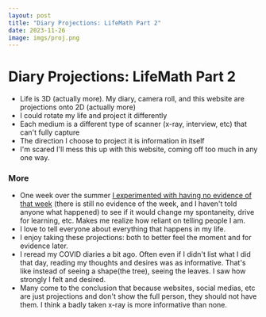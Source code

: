 ```yaml
---
layout: post
title: "Diary Projections: LifeMath Part 2"
date: 2023-11-26
image: imgs/proj.png
---
```


# Diary Projections: LifeMath Part 2
- Life is 3D (actually more). My diary, camera roll, and this website are projections onto 2D (actually more)
- I could rotate my life and project it differently
- Each medium is a different type of scanner (x-ray, interview, etc) that can't fully capture
- The direction I choose to project it is information in itself
- I'm scared I'll mess this up with this website, coming off too much in any one way. 
### More
- One week over the summer [I experimented with having no evidence of that week](https://julie-steele.github.io/goals-and-challenges) (there is still no evidence of the week, and I haven't told anyone what happened) to see if it would change my spontaneity, drive for learning, etc. Makes me realize how reliant on telling people I am. 
- I love to tell everyone about everything that happens in my life. 
- I enjoy taking these projections: both to better feel the moment and for evidence later. 
- I reread my COVID diaries a bit ago. Often even if I didn't list what I did that day, reading my thoughts and desires was as informative. That's like instead of seeing a shape(the tree), seeing the leaves. I saw how strongly I felt and desired. 
- Many come to the conclusion that because websites, social medias, etc are just projections and don't show the full person, they should not have them. I think a badly taken x-ray is more informative than none. 




